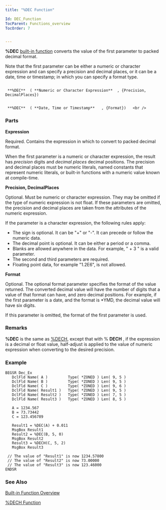 ```yaml
---
title: "%DEC Function"

Id: DEC_Function
TocParent: Functions_overview
TocOrder: 7


---
```


**%DEC** [built-in function](Functions_overview.html) converts the value of the first parameter to packed decimal format. 

Note that the first parameter can be either a numeric or character expression and can specify a precision and decimal places, or it can be a date, time or timestamp; in which you can specify a format type. 

```

 **%DEC**  ( **Numeric or Character Expression**  , {Precision, DecimalPlaces})   
```
        
```

 **%DEC**  ( **Date, Time or Timestamp**   , {Format})   <br />
```

### Parts

**Expression** 

Required. Contains the expression in which to convert to packed decimal format.


When the first parameter is a numeric or character expression, the result has *precision* digits and *decimal places* decimal positions. The precision and decimal places must be numeric literals, named constants that represent numeric literals, or built-in functions with a numeric value known at compile-time.


**Precision, DecimalPlaces** 

Optional. Must be numeric or character expression. They may be omitted if the type of numeric expression is not float. If these parameters are omitted, the precision and decimal places are taken from the attributes of the numeric expression.


If the parameter is a character expression, the following rules apply: 

- The sign is optional. It can be "+" or "-". It can precede or follow the
                        numeric data.
- The decimal point is optional. It can be either a period or a comma.
- Blanks are allowed anywhere in the data. For example, " + 3 " is a valid
                        parameter.
- The second and third parameters are required.
- Floating point data, for example "1.2E6", is not allowed.


**Format** 

Optional. The optional format parameter specifies the format of the value returned. The converted decimal value will have the number of digits that a value of that format can have, and zero decimal positions. For example, if the first parameter is a date, and the format is *YMD, the decimal value will have six digits.


If this parameter is omitted, the format of the first parameter is used.


### Remarks
**%DEC**  is the same as [%DECH](DECH_Function.html),
        except that with % **DECH** , if the expression is a decimal or
        float value, half-adjust is applied to the value of numeric expression when
        converting to the desired precision.

### Example

```
BEGSR Dec_Ex
   DclFld Name( A )         Type( *ZONED ) Len( 9, 5 )  
   DclFld Name( B )         Type( *ZONED ) Len( 9, 5 ) 
   DclFld Name( C )         Type( *ZONED ) Len( 9, 6 ) 
   DclFld Name( Result1 )   Type( *ZONED ) Len( 9, 5 ) 
   DclFld Name( Result2 )   Type( *ZONED ) Len( 7, 5 )
   DclFld Name( Result3 )   Type( *ZONED ) Len( 8, 5 )

   A = 1234.567
   B = 73.73442
   C = 123.456789

   Result1 = %DEC(A) + 0.011
   MsgBox Result1
   Result2 = %DEC(B, 5, 0) 
   MsgBox Result2
   Result3 = %DECH(C, 5, 2)
   MsgBox Result3

 // The value of "Result1" is now 1234.57800
 // The value of "Result2" is now 73.00000
 // The value of "Result3" is now 123.46000
ENDSR
```

### See Also
[Built-in Function Overview](Functions_overview.html)

[%DECH Function](DECH_Function.html) 
